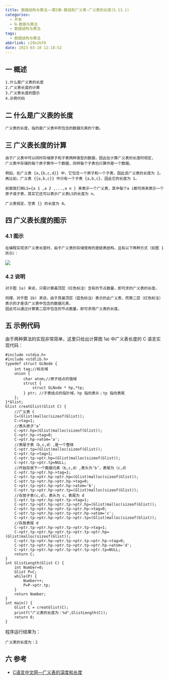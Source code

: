 ```yaml
---
title: 数据结构与算法——第5章-数组和广义表-广义表的长度(5.13.1)
categories:
  - 开发
  - N-数据与算法
  - 数据结构与算法
tags:
  - 数据结构与算法
abbrlink: c29e2bf0
date: 2023-03-10 12:18:52
---
```

## 一 概述

```
1.什么是广义表的长度
2.广义表长度的计算
3.广义表长度的图示
4.示例代码
```

<!--more-->

## 二 什么是广义表的长度

```
广义表的长度，指的是广义表中所包含的数据元素的个数。
```

## 三 广义表长度的计算

```
由于广义表中可以同时存储原子和子表两种类型的数据，因此在计算广义表的长度时规定，
广义表中存储的每个原子算作一个数据，同样每个子表也只算作是一个数据。

例如，在广义表 {a,{b,c,d}} 中，它包含一个原子和一个子表，因此该广义表的长度为 2。
再比如，广义表 {{a,b,c}} 中只有一个子表 {a,b,c}，因此它的长度为 1。

前面我们用LS={a 1 ,a 2 ,...,a n } 来表示一个广义表，其中每个a i都可用来表示一个原子或子表，其实它还可以表示广义表LS的长度为 n。

广义表规定，空表 {} 的长度为 0。
```

## 四 广义表长度的图示

### 4.1 图示

```
在编程实现求广义表长度时，由于广义表的存储使用的是链表结构，且有以下两种方式（如图 1 所示）：
```

![][1]

### 4.2 说明

```
对于图 1a) 来说，只需计算最顶层（红色标注）含有的节点数量，即可求的广义表的长度。

同理，对于图 1b) 来说，由于其最顶层（蓝色标注）表示的此广义表，而第二层（红色标注）表示的才是该广义表中包含的数据元素，
因此可以通过计算第二层中包含的节点数量，即可求得广义表的长度。
```

## 五 示例代码

由于两种算法的实现非常简单，这里只给出计算图 1a) 中广义表长度的 C 语言实现代码：

```
#include <stdio.h>
#include <stdlib.h>
typedef struct GLNode {
	int tag;//标志域
	union {
		char atom;//原子结点的值域
		struct {
			struct GLNode * hp,*tp;
		} ptr; //子表结点的指针域，hp 指向表头；tp 指向表尾
	};
}*Glist;
Glist creatGlist(Glist C) {
	//广义表 C
	C=(Glist)malloc(sizeof(Glist));
	C->tag=1;
	//表头原子‘a’
	C->ptr.hp=(Glist)malloc(sizeof(Glist));
	C->ptr.hp->tag=0;
	C->ptr.hp->atom='a';
	//表尾子表（b,c,d）,是一个整体
	C->ptr.tp=(Glist)malloc(sizeof(Glist));
	C->ptr.tp->tag=1;
	C->ptr.tp->ptr.hp=(Glist)malloc(sizeof(Glist));
	C->ptr.tp->ptr.tp=NULL;
	//开始存放下一个数据元素（b,c,d）,表头为‘b’，表尾为（c,d）
	C->ptr.tp->ptr.hp->tag=1;
	C->ptr.tp->ptr.hp->ptr.hp=(Glist)malloc(sizeof(Glist));
	C->ptr.tp->ptr.hp->ptr.hp->tag=0;
	C->ptr.tp->ptr.hp->ptr.hp->atom='b';
	C->ptr.tp->ptr.hp->ptr.tp=(Glist)malloc(sizeof(Glist));
	//存放子表(c,d)，表头为 c，表尾为 d
	C->ptr.tp->ptr.hp->ptr.tp->tag=1;
	C->ptr.tp->ptr.hp->ptr.tp->ptr.hp=(Glist)malloc(sizeof(Glist));
	C->ptr.tp->ptr.hp->ptr.tp->ptr.hp->tag=0;
	C->ptr.tp->ptr.hp->ptr.tp->ptr.hp->atom='c';
	C->ptr.tp->ptr.hp->ptr.tp->ptr.tp=(Glist)malloc(sizeof(Glist));
	//存放表尾 d
	C->ptr.tp->ptr.hp->ptr.tp->ptr.tp->tag=1;
	C->ptr.tp->ptr.hp->ptr.tp->ptr.tp->ptr.hp=(Glist)malloc(sizeof(Glist));
	C->ptr.tp->ptr.hp->ptr.tp->ptr.tp->ptr.hp->tag=0;
	C->ptr.tp->ptr.hp->ptr.tp->ptr.tp->ptr.hp->atom='d';
	C->ptr.tp->ptr.hp->ptr.tp->ptr.tp->ptr.tp=NULL;
	return C;
}
int GlistLength(Glist C) {
	int Number=0;
	Glist P=C;
	while(P) {
		Number++;
		P=P->ptr.tp;
	}
	return Number;
}
int main() {
	Glist C = creatGlist(C);
	printf("广义表的长度为：%d",GlistLength(C));
	return 0;
}
```

程序运行结果为：

```
广义表的长度为：2
```

## 六 参考

* [C语言中文网—广义表的深度和长度](https://c.biancheng.net/view/vip_3381.html)


[1]:https://cdn.jsdelivr.net/gh/PGzxc/CDN/blog-data-struct-basic/ds-chap5-13-1-1.png





